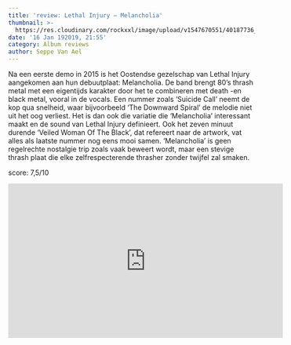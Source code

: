 ```yaml
---
title: 'review: Lethal Injury – Melancholia'
thumbnail: >-
  https://res.cloudinary.com/rockxxl/image/upload/v1547670551/40187736_1065845246912764_1368249814545858560_n.jpg
date: '16 Jan 192019, 21:55'
category: Album reviews
author: Seppe Van Ael
---
```

Na een eerste demo in 2015 is het Oostendse gezelschap van Lethal Injury aangekomen aan hun debuutplaat: Melancholia. De band brengt 80’s thrash metal met een eigentijds karakter door het te combineren met death -en black metal, vooral in de vocals. Een nummer zoals ‘Suicide Call’ neemt de kop qua snelheid, waar bijvoorbeeld ‘The Downward Spiral’ de melodie niet uit het oog verliest. Het is dan ook die variatie die ‘Melancholia’ interessant maakt en de sound van Lethal Injury definieert. Ook het zeven minuut durende ‘Veiled Woman Of The Black’, dat refereert naar de artwork, vat alles als laatste nummer nog eens mooi samen. ‘Melancholia’ is geen regelrechte nostalgie trip zoals vaak beweert wordt, maar een stevige thrash plaat die elke zelfrespecterende thrasher zonder twijfel zal smaken.

score: 7,5/10

<iframe width="560" height="315" src="https://www.youtube.com/embed/U2bIETXInA0" frameborder="0" allow="accelerometer; autoplay; encrypted-media; gyroscope; picture-in-picture" allowfullscreen></iframe>
